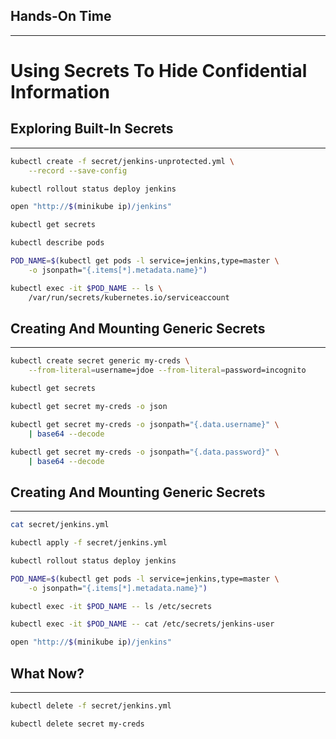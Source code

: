 ## Hands-On Time

---

# Using Secrets To Hide Confidential Information


## Exploring Built-In Secrets

---

```bash
kubectl create -f secret/jenkins-unprotected.yml \
    --record --save-config

kubectl rollout status deploy jenkins

open "http://$(minikube ip)/jenkins"

kubectl get secrets

kubectl describe pods

POD_NAME=$(kubectl get pods -l service=jenkins,type=master \
    -o jsonpath="{.items[*].metadata.name}")

kubectl exec -it $POD_NAME -- ls \
    /var/run/secrets/kubernetes.io/serviceaccount
```


## Creating And Mounting Generic Secrets

---

```bash
kubectl create secret generic my-creds \
    --from-literal=username=jdoe --from-literal=password=incognito

kubectl get secrets

kubectl get secret my-creds -o json

kubectl get secret my-creds -o jsonpath="{.data.username}" \
    | base64 --decode

kubectl get secret my-creds -o jsonpath="{.data.password}" \
    | base64 --decode
```


## Creating And Mounting Generic Secrets

---

```bash
cat secret/jenkins.yml

kubectl apply -f secret/jenkins.yml

kubectl rollout status deploy jenkins

POD_NAME=$(kubectl get pods -l service=jenkins,type=master \
    -o jsonpath="{.items[*].metadata.name}")

kubectl exec -it $POD_NAME -- ls /etc/secrets

kubectl exec -it $POD_NAME -- cat /etc/secrets/jenkins-user

open "http://$(minikube ip)/jenkins"
```


<!-- .slide: data-background="img/secret-components.png" data-background-size="contain" -->


## What Now?

---

```bash
kubectl delete -f secret/jenkins.yml

kubectl delete secret my-creds
```
